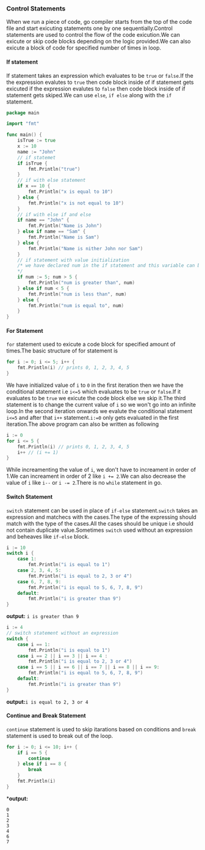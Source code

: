 ### Control Statements
When we run a piece of code, go compiler starts from the top of the code file and start exicuting statements one by one sequentially.Control statements are used to control the flow of the code exicution.We can exicute or skip code blocks depending on the logic provided.We can also exicute a block of code for specified number of times in loop.
#### If statement
If statement takes an expression which evaluates to be `true` or `false`.If the the expression evalutes to `true` then code block inside of if statement gets exicuted if the expression evalutes to `false` then code block inside of if statement gets skiped.We can use `else`, `if else` along with the `if` statement.
```go
package main

import "fmt"

func main() {
    isTrue := true
    x := 10
    name := "John"
    // if statemet
    if isTrue {
        fmt.Println("true")
    }
    // if with else statement
    if x == 10 {
        fmt.Println("x is equal to 10")
    } else {
        fmt.Println("x is not equal to 10")
    }
    // if with else if and else
    if name == "John" {
        fmt.Println("Name is John")
    } else if name == "Sam" {
        fmt.Println("Name is Sam")   
    } else {
        fmt.Println("Name is nither John nor Sam") 
    }
    // if statement with value initialization
    /* we have declared num in the if statement and this variable can be accessible only in the block and it's branches where it's initialized
    */
    if num := 5; num > 5 {
        fmt.Println("num is greater than", num)
    } else if num < 5 {
        fmt.Println("num is less than", num)   
    } else {
        fmt.Println("num is equal to", num) 
    }
}
```
#### For Statement
`for` statement used to exicute a code block for specified amount of times.The basic structure of for statement is 
```go
for i := 0; i <= 5; i++ {
    fmt.Println(i) // prints 0, 1, 2, 3, 4, 5
}
```
We have initialized value of `i` to `0` in the first iteration then we have the conditional statement i.e `i<=5` which evaluates to be `true` or `false`.If it evaluates to be `true` we exicute the code block else we skip it.The third statement is to change the current value of `i` so we won't go into an infinite loop.In the second iteration onwards we evalute the conditional statement `i<=5` and after that `i++` statement.`i:=0` only gets evaluated in the first iteration.The above program can also be written as following
```go
i := 0
for i <= 5 {
    fmt.Println(i) // prints 0, 1, 2, 3, 4, 5
    i++ // (i += 1)
}
```
While increamenting the value of `i`, we don't have to increament in order of 1.We can increament in order of 2 like `i += 2`.We can also decrease the value of `i` like `i--` or `i -= 2`.There is no `while` statement in go.
#### Switch Statement
`switch` statement can be used in place of `if-else` statement.`switch` takes an expression and matchecs with the cases.The type of the expressing should match with the type of the cases.All the cases should be unique i.e should not contain duplicate value.Sometimes `switch` used without an expression and beheaves like `if-else` block. 
```go
i := 10
switch i {
    case 1:
        fmt.Println("i is equal to 1")
    case 2, 3, 4, 5:
        fmt.Println("i is equal to 2, 3 or 4")
    case 6, 7, 8, 9:
        fmt.Println("i is equal to 5, 6, 7, 8, 9")
    default:
        fmt.Println("i is greater than 9")
}
```
**output:**
`i is greater than 9`

```go
i := 4
// switch statement without an expression
switch {
    case i == 1:
        fmt.Println("i is equal to 1")
    case i == 2 || i == 3 || i == 4 :
        fmt.Println("i is equal to 2, 3 or 4")
    case i == 5 || i == 6 || i == 7 || i == 8 || i == 9:
        fmt.Println("i is equal to 5, 6, 7, 8, 9")
    default:
        fmt.Println("i is greater than 9")
}
```
**output:**`i is equal to 2, 3 or 4`  
#### Continue and Break Statement
`continue` statement is used to skip itarations based on conditions and `break` statement is used to  break out of the loop.
```go
for i := 0; i <= 10; i++ {
    if i == 5 {
        continue
    } else if i == 8 {
        break
    }
    fmt.Println(i)
}
```
***output:**
```
0
1
2
3
4
6
7
```